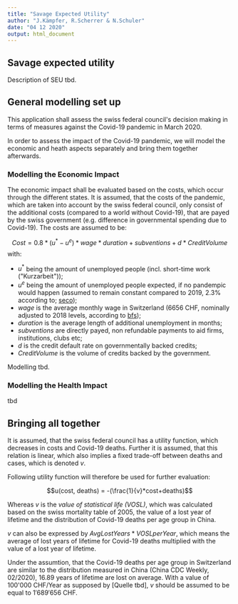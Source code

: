 ```yaml
---
title: "Savage Expected Utility"
author: "J.Kämpfer, R.Scherrer & N.Schuler"
date: "04 12 2020"
output: html_document
---
```


## Savage expected utility

Description of SEU tbd.

## General modelling set up

This application shall assess the swiss federal council's decision making in terms of measures against the Covid-19 pandemic in March 2020.

In order to assess the impact of the Covid-19 pandemic, we will model the economic and heath aspects separately and bring them together afterwards.

### Modelling the Economic Impact

The economic impact shall be evaluated based on the costs, which occur through the different states. It is assumed, that the costs of the pandemic, which are taken into account by the swiss federal council, only consist of the additional costs (compared to a world without Covid-19), that are payed by the swiss government (e.g. difference in governmental spending due to Covid-19). The costs are assumed to be:

$$Cost = 0.8*(u^*-u^e)*wage*duration + subventions + d*CreditVolume$$
with:
* $u^*$ being the amount of unemployed people (incl. short-time work ("Kurzarbeit"));
* $u^e$ being the amount of unemployed people expected, if no pandempic would happen (assumed to remain constant compared to 2019, 2.3% according to; [seco](https://www.seco.admin.ch/seco/de/home/seco/nsb-news/medienmitteilungen-2020.msg-id-77726.html#:~:text=Bern%2C%2010.01.2020%20%2D%20Das,Arbeitslosenquote%20von%202%2C3%25.));
* $wage$ is the average monthly wage in Switzerland (6656 CHF, nominally adjusted to 2018 levels, according to [bfs](https://www.bfs.admin.ch/bfs/de/home/statistiken/arbeit-erwerb/loehne-erwerbseinkommen-arbeitskosten.html));
* $duration$ is the average length of additional unemployment in months;
* $subventions$ are directly payed, non refundable payments to aid firms, institutions, clubs etc;
* $d$ is the credit default rate on governmentally backed credits;
* $CreditVolume$ is the volume of credits backed by the government.

Modelling tbd.

### Modelling the Health Impact

tbd

## Bringing all together

It is assumed, that the swiss federal council has a utility function, which decreases in costs and Covid-19 deaths. Further it is assumed, that this relation is linear, which also implies a fixed trade-off between deaths and cases, which is denoted $v$.

Following utility function will therefore be used for further evaluation:

$$u(cost, deaths) = -(\frac{1}{v}*cost+deaths)$$

Whereas $v$ is the *value of statistical life (VOSL)*, which was calculated based on the swiss mortality table of 2005, the value of a lost year of lifetime and the distribution of Covid-19 deaths per age group in China.

$v$ can also be expressed by $AvgLostYears * VOSLperYear$, which means the average of lost years of lifetime for Covid-19 deaths multiplied with the value of a lost year of lifetime.

Under the assumtion, that the Covid-19 deaths per age group in Switzerland are similar to the distribution measured in China (China CDC Weekly, 02/2020), 16.89 years of lifetime are lost on average. With a value of 100'000 CHF/Year as supposed by [Quelle tbd], $v$ should be assumed to be equal to $1'689'656$ CHF.




